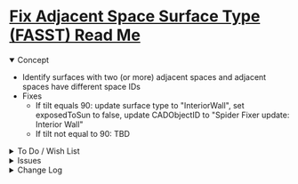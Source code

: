 # [Fix Adjacent Space Surface Type (FASST) Read Me]( #xxxxx/README.md )

<details open>

<summary>Concept</summary>

* Identify surfaces with two (or more) adjacent spaces and adjacent spaces have different space IDs
* Fixes
	* If tilt equals 90: update surface type to "InteriorWall", set exposedToSun to false, update CADObjectID to "Spider Fixer update: Interior Wall"
	* If tilt not equal to 90: TBD

</details>

<details>

<summary>To Do / Wish List</summary>

* 2019-05-12 ~ Add fixes if tilt not equal 90

</details>

<details>

<summary>Issues</summary>


</details>

<details>

<summary>Change Log</summary>

### 2019-05-14 ~ Theo

* F - FASST.js: Add button to fix single surface
* B - FASST.js: fix popup help links

### 2019-05-12 ~ Theo

* F - First commit

</details>